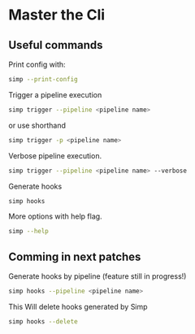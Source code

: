 # Master the Cli

## Useful commands

Print config with:

```bash
simp --print-config
```

Trigger a pipeline execution

```bash
simp trigger --pipeline <pipeline name>
```

or use shorthand

```bash
simp trigger -p <pipeline name>
```

Verbose pipeline execution.

```bash
simp trigger --pipeline <pipeline name> --verbose
```

Generate hooks

```bash
simp hooks
```

More options with help flag.

```bash
simp --help
```

## Comming in next patches

Generate hooks by pipeline (feature still in progress!)

```bash
simp hooks --pipeline <pipeline name>
```

This Will delete hooks generated by Simp

```bash
simp hooks --delete
```
